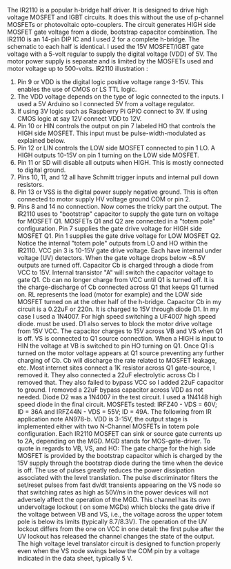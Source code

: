 The IR2110 is a popular h-bridge half driver. It is designed to drive high voltage MOSFET and IGBT circuits. It does this without the use of p-channel MOSFETs or photovoltaic opto-couplers. The circuit generates HIGH side MOSFET gate voltage from a diode, bootstrap capacitor combination. The IR2110 is an 14-pin DIP IC and I used 2 for a complete h-bridge. The schematic to each half is identical. I used the 15V MOSFET/IGBT gate voltage with a 5-volt regular to supply the digital voltage (VDD) of 5V. The motor power supply is separate and is limited by the MOSFETs used and motor voltage up to 500-volts. IR2110 illustration :
1) Pin 9 or VDD is the digital logic positive voltage range 3-15V. This enables the use of CMOS or LS TTL logic.
2) The VDD voltage depends on the type of logic connected to the inputs. I used a 5V Arduino so I connected 5V from a voltage regulator.
3) If using 3V logic such as Raspberry Pi GPIO connect to 3V. If using CMOS logic at say 12V connect VDD to 12V.
4) Pin 10 or HIN controls the output on pin 7 labeled HO that controls the HIGH side MOSFET. This input must be pulse-width-modulated as explained below.
5) Pin 12 or LIN controls the LOW side MOSFET connected to pin 1 LO. A HIGH outputs 10-15V on pin 1 turning on the LOW side MOSFET.
6) Pin 11 or SD will disable all outputs when HIGH. This is mostly connected to digital ground.
7) Pins 10, 11, and 12 all have Schmitt trigger inputs and internal pull down resistors.
8) Pin 13 or VSS is the digital power supply negative ground. This is often connected to motor supply HV voltage ground COM or pin 2.
9) Pins 8 and 14 no connection.
Now comes the tricky part the output. The IR2110 uses to "bootstrap" capacitor to supply the gate turn on voltage for MOSFET Q1. MOSFETs Q1 and Q2 are connected in a "totem pole" configuration. Pin 7 supplies the gate drive voltage for HIGH side MOSFET Q1. Pin 1 supplies the gate drive voltage for LOW MOSFET Q2. Notice the internal "totem pole" outputs from LO and HO within the IR2110. VCC pin 3 is 10-15V gate drive voltage. Each have internal under voltage (UV) detectors. When the gate voltage drops below ~8.5V outputs are turned off. Capacitor Cb is charged through a diode from VCC to 15V. Internal transistor "A" will switch the capacitor voltage to gate Q1. Cb can no longer charge from VCC until Q1 is turned off. It is the charge-discharge of Cb connected across Q1 that keeps Q1 turned on. RL represents the load (motor for example) and the LOW side MOSFET turned on at the other half of the h-bridge. Capacitor Cb in my circuit is a 0.22uF or 220n. It is charged to 15V through diode D1. In my case I used a 1N4007. For high speed switching a UF4007 high speed diode. must be used. D1 also serves to block the motor drive voltage from 15V VCC. The capacitor charges to 15V across VB and VS when Q1 is off. VS is connected to Q1 source connection. When a HIGH is input to HIN the voltage at VB is switched to pin HO turning on Q1. Once Q1 is turned on the motor voltage appears at Q1 source preventing any further charging of Cb. Cb will discharge the rate related to MOSFET leakage, etc. Most internet sites connect a 1K resistor across Q1 gate-source, I removed it. They also connected a 22uF electrolytic across Cb I removed that. They also failed to bypass VCC so I added 22uF capacitor to ground. I removed a 22uF bypass capacitor across VDD as not needed. Diode D2 was a 1N4007 in the test circuit. I used a 1N4148 high speed diode in the final circuit. MOSFETs tested: IRFZ40 - VDS = 60V; ID = 36A and IRFZ44N - VDS = 55V; ID = 49A. The following from IR application note AN978-b. VDD is 3-15V, the output stage is implemented either with two N-Channel MOSFETs in totem pole configuration. Each IR2110 MOSFET can sink or source gate currents up to 2A, depending on the MGD. MGD stands for MOS-gate-driver. To quote in regards to VB, VS, and HO: The gate charge for the high side MOSFET is provided by the bootstrap capacitor which is charged by the 15V supply through the bootstrap diode during the time when the device is off. The use of pulses greatly reduces the power dissipation associated with the level translation. The pulse discriminator filters the set/reset pulses from fast dv/dt transients appearing on the VS node so that switching rates as high as 50V/ns in the power devices will not adversely affect the operation of the MGD. This channel has its own undervoltage lockout ( on some MGDs) which blocks the gate drive if the voltage between VB and VS, i.e., the voltage across the upper totem pole is below its limits (typically 8.7/8.3V). The operation of the UV lockout differs from the one on VCC in one detail: the first pulse after the UV lockout has released the channel changes the state of the output. The high voltage level translator circuit is designed to function properly even when the VS node swings below the COM pin by a voltage indicated in the data sheet, typically 5 V.

